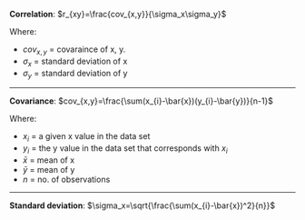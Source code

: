 **Correlation**: $r_{xy}=\frac{cov_{x,y}}{\sigma_x\sigma_y}$

Where:

- $cov_{x,y}$ = covaraince of x, y.
- $\sigma_x$ = standard deviation of x
- $\sigma_y$ = standard deviation of y

---

**Covariance**: $cov_{x,y}=\frac{\sum(x_{i}-\bar{x})(y_{i}-\bar{y})}{n-1}$

Where:

- $x_i$ = a given x value in the data set
- $y_i$ = the y value in the data set that corresponds with $x_i$
- $\bar{x}$ = mean of x
- $\bar{y}$ = mean of y
- $n$ = no. of observations

---

**Standard deviation**: $\sigma_x=\sqrt{\frac{\sum(x_{i}-\bar{x})^2}{n}}$
